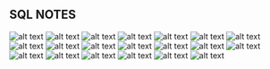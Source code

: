 ## SQL NOTES

![alt text](<WhatsApp Image 2025-01-01 at 11.23.09 PM-1.jpeg>)
![alt text](<WhatsApp Image 2025-01-01 at 11.23.10 PM-1.jpeg>)
![alt text](<WhatsApp Image 2025-01-01 at 11.23.10 PM (1)-1.jpeg>)
![alt text](<WhatsApp Image 2025-01-01 at 11.23.10 PM (2)-1.jpeg>)
![alt text](<WhatsApp Image 2025-01-01 at 11.23.11 PM-1.jpeg>)
![alt text](<WhatsApp Image 2025-01-01 at 11.23.11 PM (1)-1.jpeg>)
![alt text](<WhatsApp Image 2025-01-01 at 11.23.11 PM (2)-1.jpeg>)
![alt text](<WhatsApp Image 2025-01-01 at 11.23.12 PM-1.jpeg>)
![alt text](<WhatsApp Image 2025-01-01 at 11.23.12 PM (1)-1.jpeg>)
![alt text](<WhatsApp Image 2025-01-01 at 11.23.12 PM (2)-1.jpeg>)
![alt text](<WhatsApp Image 2025-01-01 at 11.23.13 PM-1.jpeg>)
![alt text](<WhatsApp Image 2025-01-01 at 11.23.13 PM (1)-1.jpeg>)
![alt text](<WhatsApp Image 2025-01-02 at 1.20.12 AM.jpeg>)
![alt text](<WhatsApp Image 2025-01-02 at 1.20.12 AM (1).jpeg>)
![alt text](<Screenshot 2025-08-19 231824.png>)
![alt text](<Screenshot 2025-08-19 232603.png>)
![alt text](<Screenshot 2025-08-19 232648.png>)
![alt text](<Screenshot 2025-08-19 232739.png>)
![alt text](<Screenshot 2025-08-19 233305.png>)
![alt text](<Screenshot 2025-08-19 233323.png>)